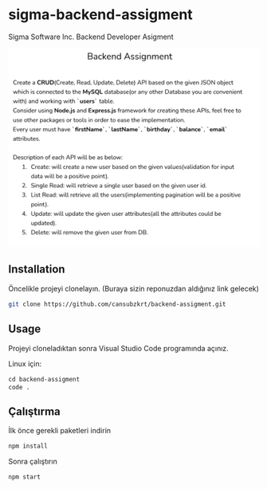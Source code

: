 # sigma-backend-assigment
Sigma Software Inc. Backend Developer Asigment


![Backend Assigment](/ss.png)

## Installation

Öncelikle projeyi clonelayın. (Buraya sizin reponuzdan aldığınız link gelecek)

```bash
git clone https://github.com/cansubzkrt/backend-assigment.git
```

## Usage

Projeyi cloneladıktan sonra Visual Studio Code programında açınız.

Linux için:
```linux
cd backend-assigment
code .
```

## Çalıştırma

İlk önce gerekli paketleri indirin

```bash
npm install
```
Sonra çalıştırın
```bash
npm start
```
